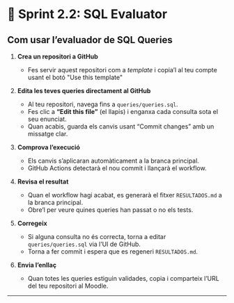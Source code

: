# 📌 Sprint 2.2: SQL Evaluator

## Com usar l’evaluador de SQL Queries

1. **Crea un repositori a GitHub**  
   - Fes servir aquest repositori com a _template_ i copia’l al teu compte usant el botó "Use this template"

2. **Edita les teves queries directament al GitHub**  
   - Al teu repositori, navega fins a `queries/queries.sql`.  
   - Fes clic a **“Edit this file”** (el llapis) i enganxa cada consulta sota el seu enunciat.  
   - Quan acabis, guarda els canvis usant “Commit changes” amb un missatge clar.

3. **Comprova l’execució**  
   - Els canvis s’aplicaran automàticament a la branca principal.  
   - GitHub Actions detectarà el nou commit i llançarà el workflow.

4. **Revisa el resultat**  
   - Quan el workflow hagi acabat, es generarà el fitxer `RESULTADOS.md` a la branca principal.  
   - Obre’l per veure quines queries han passat o no els tests.

5. **Corregeix**  
   - Si alguna consulta no és correcta, torna a editar `queries/queries.sql` via l’UI de GitHub.  
   - Torna a fer commit i espera que es regeneri `RESULTADOS.md`.

6. **Envia l’enllaç**  
   - Quan totes les queries estiguin validades, copia i comparteix l’URL del teu repositori al Moodle.

---
